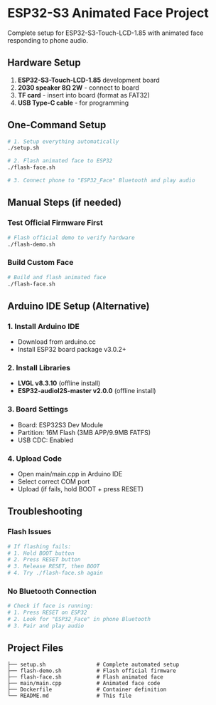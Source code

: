# ESP32-S3 Animated Face Project

Complete setup for ESP32-S3-Touch-LCD-1.85 with animated face responding to phone audio.

## Hardware Setup
1. **ESP32-S3-Touch-LCD-1.85** development board
2. **2030 speaker 8Ω 2W** - connect to board
3. **TF card** - insert into board (format as FAT32)
4. **USB Type-C cable** - for programming

## One-Command Setup

```bash
# 1. Setup everything automatically
./setup.sh

# 2. Flash animated face to ESP32
./flash-face.sh

# 3. Connect phone to "ESP32_Face" Bluetooth and play audio
```

## Manual Steps (if needed)

### Test Official Firmware First
```bash
# Flash official demo to verify hardware
./flash-demo.sh
```

### Build Custom Face
```bash
# Build and flash animated face
./flash-face.sh
```



## Arduino IDE Setup (Alternative)

### 1. Install Arduino IDE
- Download from arduino.cc
- Install ESP32 board package v3.0.2+

### 2. Install Libraries
- **LVGL v8.3.10** (offline install)
- **ESP32-audioI2S-master v2.0.0** (offline install)

### 3. Board Settings
- Board: ESP32S3 Dev Module
- Partition: 16M Flash (3MB APP/9.9MB FATFS)
- USB CDC: Enabled

### 4. Upload Code
- Open main/main.cpp in Arduino IDE
- Select correct COM port
- Upload (if fails, hold BOOT + press RESET)

## Troubleshooting

### Flash Issues
```bash
# If flashing fails:
# 1. Hold BOOT button
# 2. Press RESET button  
# 3. Release RESET, then BOOT
# 4. Try ./flash-face.sh again
```

### No Bluetooth Connection
```bash
# Check if face is running:
# 1. Press RESET on ESP32
# 2. Look for "ESP32_Face" in phone Bluetooth
# 3. Pair and play audio
```

## Project Files
```
├── setup.sh                # Complete automated setup
├── flash-demo.sh           # Flash official firmware
├── flash-face.sh           # Flash animated face
├── main/main.cpp           # Animated face code
├── Dockerfile              # Container definition
└── README.md               # This file
```